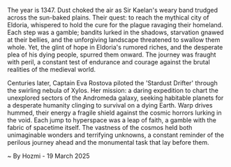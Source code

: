 
The year is 1347.  Dust choked the air as Sir Kaelan's weary band trudged across the sun-baked plains. Their quest: to reach the mythical city of Eldoria, whispered to hold the cure for the plague ravaging their homeland.  Each step was a gamble; bandits lurked in the shadows, starvation gnawed at their bellies, and the unforgiving landscape threatened to swallow them whole. Yet, the glint of hope in Eldoria's rumored riches, and the desperate plea of his dying people, spurred them onward.  The journey was fraught with peril, a constant test of endurance and courage against the brutal realities of the medieval world.

Centuries later, Captain Eva Rostova piloted the 'Stardust Drifter' through the swirling nebula of Xylos.  Her mission: a daring expedition to chart the unexplored sectors of the Andromeda galaxy, seeking habitable planets for a desperate humanity clinging to survival on a dying Earth.  Warp drives hummed, their energy a fragile shield against the cosmic horrors lurking in the void.  Each jump to hyperspace was a leap of faith, a gamble with the fabric of spacetime itself.  The vastness of the cosmos held both unimaginable wonders and terrifying unknowns, a constant reminder of the perilous journey ahead and the monumental task that lay before them.

~ By Hozmi - 19 March 2025
